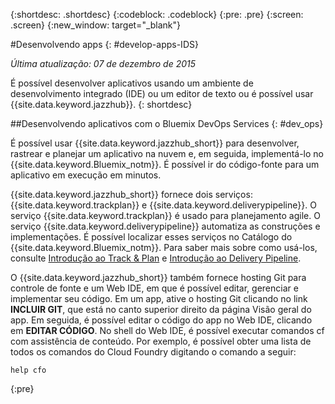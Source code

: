 {:shortdesc: .shortdesc}
{:codeblock: .codeblock}
{:pre: .pre}
{:screen: .screen}
{:new_window: target="_blank"}

#Desenvolvendo apps 
{: #develop-apps-IDS}

*Última atualização: 07 de dezembro de 2015*  

É possível desenvolver aplicativos usando um ambiente de desenvolvimento integrado (IDE) ou um editor de texto ou é possível usar {{site.data.keyword.jazzhub}}. 
{: shortdesc}

##Desenvolvendo aplicativos com o Bluemix DevOps Services
{: #dev_ops}

É possível usar {{site.data.keyword.jazzhub_short}}
para desenvolver, rastrear e planejar um aplicativo na nuvem e, em seguida, implementá-lo no
{{site.data.keyword.Bluemix_notm}}. É possível ir do código-fonte para um aplicativo em execução em minutos.  

{{site.data.keyword.jazzhub_short}}
fornece dois serviços: {{site.data.keyword.trackplan}} e {{site.data.keyword.deliverypipeline}}. O serviço {{site.data.keyword.trackplan}} é usado para planejamento
agile. O serviço {{site.data.keyword.deliverypipeline}} automatiza as construções e implementações. É possível localizar esses serviços no Catálogo do {{site.data.keyword.Bluemix_notm}}. Para saber mais sobre como usá-los, consulte [Introdução ao Track & Plan](../services/TrackPlan/index.html#gettingstartedtemplate) e [Introdução ao Delivery Pipeline](../services/DeliveryPipeline/index.html#getstartwithCD). 

O {{site.data.keyword.jazzhub_short}} também fornece hosting Git para controle de fonte e um Web IDE, em que é possível editar, gerenciar e implementar seu código. Em um app, ative o hosting Git clicando no link **INCLUIR GIT**, que está no canto superior direito da página Visão geral do app. Em seguida, é possível editar o código do app no Web IDE, clicando em **EDITAR CÓDIGO**. No shell do Web IDE, é possível executar comandos cf com assistência de conteúdo. Por exemplo, é possível
obter uma lista de todos os comandos do Cloud Foundry digitando o comando
a seguir:  
```
help cfo
```
{:pre}

